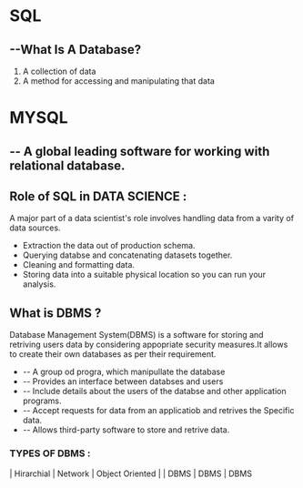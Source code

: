 # SQL 
## --What Is A Database?
1. A collection of data
2. A method for accessing and manipulating that data

# MYSQL 
## -- A global leading software for working with relational database.

## Role of SQL in DATA SCIENCE :
A major part of a data scientist's role involves handling data from a varity of data sources.
* Extraction the data out of production schema.
*  Querying databse and concatenating datasets together.
*  Cleaning and formatting data.
*  Storing data into a suitable physical location so you can run your analysis.

## What is DBMS ?
Database Management System(DBMS) is a software for storing and retriving users data by considering appopriate security measures.It allows to create their own databases as per their requirement.
* -- A group od progra, which manipullate the database
*  -- Provides an interface between databses and users
*  -- Include details about the users of the databse and other application programs.
*  -- Accept requests for data from an applicatiob and retrives the Specific data.
*  -- Allows third-party software to store and retrive data.

### TYPES OF DBMS :
| Hirarchial | Network | Object Oriented |
  |   DBMS     |  DBMS   |  DBMS           


